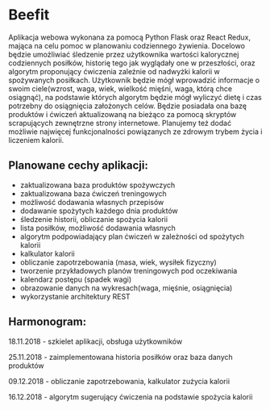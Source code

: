 # Beefit
Aplikacja webowa wykonana za pomocą Python Flask oraz React Redux, mająca na celu pomoc w planowaniu codziennego żywienia. Docelowo będzie umożliwiać śledzenie przez użytkownika wartości kalorycznej codziennych posiłków, historię tego jak wyglądały one w przeszłości, oraz algorytm proponujący ćwiczenia zależnie od nadwyżki kalorii w spożywanych posiłkach.
Użytkownik będzie mógł wprowadzić informacje o swoim ciele(wzrost, waga, wiek, wielkość mięśni, waga, którą chce osiągnąć), na podstawie których algorytm będzie mógł wyliczyć dietę i czas potrzebny do osiągnięcia założonych celów.
Będzie posiadała ona bazę produktów i ćwiczeń aktualizowaną na bieżąco za pomocą skryptów scrapujących zewnętrzne strony internetowe. Planujemy też dodać możliwie najwięcej funkcjonalności powiązanych ze zdrowym trybem życia i liczeniem kalorii.

## Planowane cechy aplikacji:
+ zaktualizowana baza produktów spożywczych
+ zaktualizowana baza ćwiczeń treningowych
+ możliwość dodawania własnych przepisów
+ dodawanie spożytych każdego dnia produktów
+ śledzenie historii, obliczanie spożycia kalorii
+ lista posiłków, możliwość dodawania własnych
+ algorytm podpowiadający plan ćwiczeń w zależności od spożytych kalorii
+ kalkulator kalorii
+ obliczanie zapotrzebowania (masa, wiek, wysiłek fizyczny)
+ tworzenie przykładowych planów treningowych pod oczekiwania
+ kalendarz postępu (spadek wagi)
+ obrazowanie danych na wykresach(waga, mięśnie, osiągnięcia)
+ wykorzystanie architektury REST

## Harmonogram: 

18.11.2018 - szkielet aplikacji, obsługa użytkowników

25.11.2018 - zaimplementowana historia posiłków oraz baza danych produktów

09.12.2018 - obliczanie zapotrzebowania, kalkulator zużycia kalorii

16.12.2018 - algorytm sugerujący ćwiczenia na podstawie spożycia kalorii
